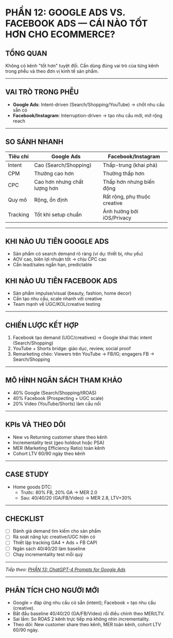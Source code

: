 # PHẦN 12: GOOGLE ADS VS. FACEBOOK ADS — CÁI NÀO TỐT HƠN CHO ECOMMERCE?

## TỔNG QUAN
Không có kênh "tốt hơn" tuyệt đối. Cần dùng đúng vai trò của từng kênh trong phễu và theo đơn vị kinh tế sản phẩm.

---

## VAI TRÒ TRONG PHỄU
- **Google Ads**: Intent-driven (Search/Shopping/YouTube) → chốt nhu cầu sẵn có  
- **Facebook/Instagram**: Interruption-driven → tạo nhu cầu mới, mở rộng reach

---

## SO SÁNH NHANH
| Tiêu chí | Google Ads | Facebook/Instagram |
|---|---|---|
| Intent | Cao (Search/Shopping) | Thấp-trung (khai phá) |
| CPM | Thường cao hơn | Thường thấp hơn |
| CPC | Cao hơn nhưng chất lượng hơn | Thấp hơn nhưng biến động |
| Quy mô | Rộng, ổn định | Rất rộng, phụ thuộc creative |
| Tracking | Tốt khi setup chuẩn | Ảnh hưởng bởi iOS/Privacy |

---

## KHI NÀO ƯU TIÊN GOOGLE ADS
- Sản phẩm có search demand rõ ràng (ví dụ: thiết bị, nhu yếu)  
- AOV cao, biên lợi nhuận tốt → chịu CPC cao  
- Cần lead/sales ngắn hạn, predictable

## KHI NÀO ƯU TIÊN FACEBOOK ADS
- Sản phẩm impulse/visual (beauty, fashion, home decor)  
- Cần tạo nhu cầu, scale nhanh với creative  
- Team mạnh về UGC/KOL/creative testing

---

## CHIẾN LƯỢC KẾT HỢP
1) Facebook tạo demand (UGC/creatives) → Google khai thác intent (Search/Shopping)  
2) YouTube + Shorts bridge: giáo dục, review, social proof  
3) Remarketing chéo: Viewers trên YouTube → FB/IG; engagers FB → Search/Shopping

---

## MÔ HÌNH NGÂN SÁCH THAM KHẢO
- 40% Google (Search/Shopping/tROAS)  
- 40% Facebook (Prospecting + UGC scale)  
- 20% Video (YouTube/Shorts) làm cầu nối

---

## KPIs VÀ THEO DÕI
- New vs Returning customer share theo kênh  
- Incrementality test (geo holdout hoặc PSA)  
- MER (Marketing Efficiency Ratio) toàn kênh  
- Cohort LTV 60/90 ngày theo kênh

---

## CASE STUDY
- Home goods DTC:  
  - Trước: 80% FB, 20% GA → MER 2.0  
  - Sau: 40/40/20 (GA/FB/Video) → MER 2.8, LTV+30%

---

## CHECKLIST
- [ ] Đánh giá demand tìm kiếm cho sản phẩm  
- [ ] Rà soát năng lực creative/UGC hiện có  
- [ ] Thiết lập tracking GA4 + Ads + FB CAPI  
- [ ] Ngân sách 40/40/20 làm baseline  
- [ ] Chạy incrementality test mỗi quý

---

*Tiếp theo: [PHẦN 13: ChatGPT-4 Prompts for Google Ads](../14_Part_13_ChatGPT4_Prompts.md)*

---

## PHÂN TÍCH CHO NGƯỜI MỚI
- Google = đáp ứng nhu cầu có sẵn (intent); Facebook = tạo nhu cầu (creative).
- Bắt đầu baseline 40/40/20 (GA/FB/Video) rồi điều chỉnh theo MER/LTV.
- Sai lầm: So ROAS 2 kênh trực tiếp mà không nhìn incrementality.
- Theo dõi: New customer share theo kênh, MER toàn kênh, cohort LTV 60/90 ngày.

